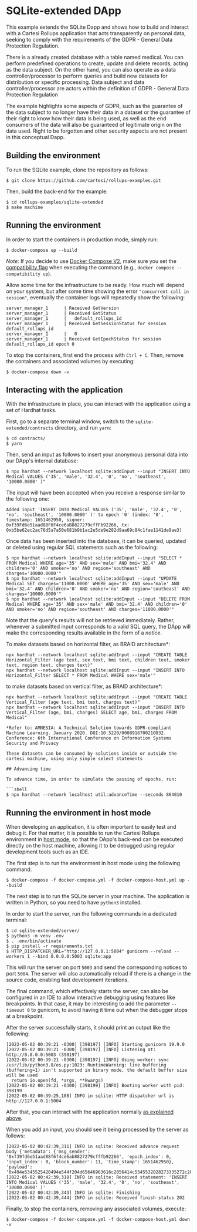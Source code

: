 # SQLite-extended DApp

This example extends the SQLite Dapp and shows how to build and interact with a Cartesi Rollups application that acts transparently on personal data, seeking to comply with the requirements of the GDPR - General Data Protection Regulation. 

There is a already created database with a table named medical. You can perform predefined operations to create, update and delete records, acting as the data subject. On the other hand, you can also operate as a data controller/processor to perform queries and build new datasets for distribution or specific processing. Data subject and data controller/processor are actors within the definition of GDPR - General Data Protection Regulation

The example highlights some aspects of GDPR, such as the guarantee of the data subject to no longer have their data in a dataset or the guarantee of their right to know how their data is being used, as well as the end consumers of the data will also be guaranteed of legitimate origin on the data used. Right to be forgotten and other security aspects are not present in this conceptual Dapp.

## Building the environment

To run the SQLite example, clone the repository as follows:

```shell
$ git clone https://github.com/cartesi/rollups-examples.git
```

Then, build the back-end for the example:

```shell
$ cd rollups-examples/sqlite-extended
$ make machine
```

## Running the environment

In order to start the containers in production mode, simply run:

```shell
$ docker-compose up --build
```

_Note:_ If you decide to use [Docker Compose V2](https://docs.docker.com/compose/cli-command/), make sure you set the [compatibility flag](https://docs.docker.com/compose/cli-command-compatibility/) when executing the command (e.g., `docker compose --compatibility up`).

Allow some time for the infrastructure to be ready.
How much will depend on your system, but after some time showing the error `"concurrent call in session"`, eventually the container logs will repeatedly show the following:

```shell
server_manager_1      | Received GetVersion
server_manager_1      | Received GetStatus
server_manager_1      |   default_rollups_id
server_manager_1      | Received GetSessionStatus for session default_rollups_id
server_manager_1      |   0
server_manager_1      | Received GetEpochStatus for session default_rollups_id epoch 0
```

To stop the containers, first end the process with `Ctrl + C`.
Then, remove the containers and associated volumes by executing:

```shell
$ docker-compose down -v
```

## Interacting with the application

With the infrastructure in place, you can interact with the application using a set of Hardhat tasks. 

First, go to a separate terminal window, switch to the `sqlite-extended/contracts` directory, and run `yarn`:

```shell
$ cd contracts/
$ yarn
```

Then, send an input as follows to insert your anonymous personal data into our DApp's internal database:

```shell
$ npx hardhat --network localhost sqlite:addInput --input "INSERT INTO Medical VALUES ('35', 'male', '32.4', '0', 'no', 'southeast', '10000.0000' )"
```

The input will have been accepted when you receive a response similar to the following one:

```shell
Added input 'INSERT INTO Medical VALUES ('35', 'male', '32.4', '0', 'no', 'southeast', '10000.0000' )' to epoch '0' (index: '0', timestamp: 1651462950, signer: 0xf39Fd6e51aad88F6F4ce6aB8827279cffFb92266, tx: 0xb5be62ec2ac76d5a7a50e681b9b1ac2e5de9e282d9aa69c84c1fae1141de9ae3)
```
Once data has been inserted into the database, it can be queried, updated or deleted using regular SQL statements such as the following:

```shell
$ npx hardhat --network localhost sqlite:addInput --input "SELECT * FROM Medical WHERE age='35' AND sex='male' AND bmi='32.4' AND children='0' AND smoker='no' AND region='southeast' AND charges='10000.0000'"
$ npx hardhat --network localhost sqlite:addInput --input "UPDATE Medical SET charges='11000.0000' WHERE age='35' AND sex='male' AND bmi='32.4' AND children='0' AND smoker='no' AND region='southeast' AND charges='10000.0000'"
$ npx hardhat --network localhost sqlite:addInput --input "DELETE FROM Medical WHERE age='35' AND sex='male' AND bmi='32.4' AND children='0' AND smoker='no' AND region='southeast' AND charges='11000.0000'"
```

Note that the query's results will not be retrieved immediately. Rather, whenever a submitted input corresponds to a valid SQL query, the DApp will make the corresponding results available in the form of a _notice_.

To make datasets based on horizontal filter, as BRAID architecture*:

```shell
npx hardhat --network localhost sqlite:addInput --input "CREATE TABLE Horizontal_Filter (age text, sex text, bmi text, children text, smoker text, region text, charges text)"
npx hardhat --network localhost sqlite:addInput --input "INSERT INTO Horizontal_Filter SELECT * FROM Medical WHERE sex='male'"
```
to make datasets based on vertical filter, as BRAID architecture*:

```shell
npx hardhat --network localhost sqlite:addInput --input "CREATE TABLE Vertical_Filter (age text, bmi text, charges text)"
npx hardhat --network localhost sqlite:addInput --input "INSERT INTO Vertical_Filter (age, bmi, charges) SELECT age, bmi, charges FROM Medical"

*Refer to: AMNESIA: A Technical Solution towards GDPR-compliant Machine Learning. January 2020. DOI:10.5220/0008916700210032. Conference: 6th International Conference on Information Systems Security and Privacy

These datasets can be consumed by solutions inside or outside the cartesi machine, using only simple select statements

## Advancing time

To advance time, in order to simulate the passing of epochs, run:

```shell
$ npx hardhat --network localhost util:advanceTime --seconds 864010
```

## Running the environment in host mode

When developing an application, it is often important to easily test and debug it. For that matter, it is possible to run the Cartesi Rollups environment in [host mode](../README.md#host-mode), so that the DApp's back-end can be executed directly on the host machine, allowing it to be debugged using regular development tools such as an IDE.

The first step is to run the environment in host mode using the following command:

```shell
$ docker-compose -f docker-compose.yml -f docker-compose-host.yml up --build
```

The next step is to run the SQLite server in your machine. The application is written in Python, so you need to have `python3` installed.

In order to start the server, run the following commands in a dedicated terminal:

```shell
$ cd sqlite-extended/server/
$ python3 -m venv .env
$ . .env/bin/activate
$ pip install -r requirements.txt
$ HTTP_DISPATCHER_URL="http://127.0.0.1:5004" gunicorn --reload --workers 1 --bind 0.0.0.0:5003 sqlite:app
```

This will run the server on port `5003` and send the corresponding notices to port `5004`. The server will also automatically reload if there is a change in the source code, enabling fast development iterations.

The final command, which effectively starts the server, can also be configured in an IDE to allow interactive debugging using features like breakpoints. In that case, it may be interesting to add the parameter `--timeout 0` to gunicorn, to avoid having it time out when the debugger stops at a breakpoint.

After the server successfully starts, it should print an output like the following:

```
[2022-05-02 00:39:21 -0300] [398197] [INFO] Starting gunicorn 19.9.0
[2022-05-02 00:39:21 -0300] [398197] [INFO] Listening at: http://0.0.0.0:5003 (398197)
[2022-05-02 00:39:21 -0300] [398197] [INFO] Using worker: sync
/usr/lib/python3.8/os.py:1023: RuntimeWarning: line buffering (buffering=1) isn't supported in binary mode, the default buffer size will be used
  return io.open(fd, *args, **kwargs)
[2022-05-02 00:39:21 -0300] [398199] [INFO] Booting worker with pid: 398199
[2022-05-02 00:39:25,108] INFO in sqlite: HTTP dispatcher url is http://127.0.0.1:5004
```

After that, you can interact with the application normally [as explained above](#interacting-with-the-application).

When you add an input, you should see it being processed by the server as follows:

```shell
[2022-05-02 00:42:39,311] INFO in sqlite: Received advance request body {'metadata': {'msg_sender': '0xf39fd6e51aad88f6f4ce6ab8827279cfffb92266', 'epoch_index': 0, 'input_index': 0, 'block_number': 11, 'time_stamp': 1651462950}, 'payload': '0x494e5345525420494e544f204d65646963616c2056414c5545532028273335272c20276d616c65272c202733322e34272c202730272c20276e6f272c2027736f75746865617374272c202731303030302e30303030272029'}
[2022-05-02 00:42:39,318] INFO in sqlite: Received statement: 'INSERT INTO Medical VALUES ('35', 'male', '32.4', '0', 'no', 'southeast', '10000.0000' )'
[2022-05-02 00:42:39,343] INFO in sqlite: Finishing
[2022-05-02 00:42:39,444] INFO in sqlite: Received finish status 202
```

Finally, to stop the containers, removing any associated volumes, execute:

```shell
$ docker-compose -f docker-compose.yml -f docker-compose-host.yml down -v
```
